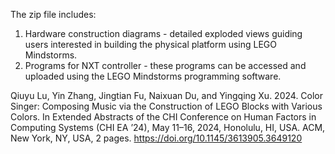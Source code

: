 The zip file includes:
1. Hardware construction diagrams - detailed exploded views guiding users interested in building the physical platform using LEGO Mindstorms.
2. Programs for NXT controller - these programs can be accessed and uploaded using the LEGO Mindstorms programming software.

Qiuyu Lu, Yin Zhang, Jingtian Fu, Naixuan Du, and Yingqing Xu. 2024. Color Singer: Composing Music via the Construction of LEGO Blocks with Various Colors. In Extended Abstracts of the CHI Conference on Human Factors in Computing Systems (CHI EA ’24), May 11–16, 2024, Honolulu, HI, USA. ACM, New York, NY, USA, 2 pages. https://doi.org/10.1145/3613905.3649120
